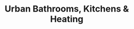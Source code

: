 ---
title: "Urban Bathrooms, Kitchens & Heating"
url: /grimsby/urban-bathrooms-kitchens-and-heating/
shop: bathroom
---